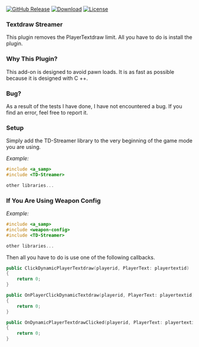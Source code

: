 [![GitHub Release](https://img.shields.io/github/release/BenBurak/Textdraw-Streamer.svg)](https://github.com/BenBurak/Textdraw-Streamer/releases/latest) [![Download](https://img.shields.io/github/downloads/BenBurak/Textdraw-Streamer/total?color=blue)](https://github.com/BenBurak/Textdraw-Streamer/releases/latest) [![License](https://img.shields.io/github/license/BenBurak/Textdraw-Streamer?color=blue)](https://github.com/BenBurak/Textdraw-Streamer)

### Textdraw Streamer
This plugin removes the PlayerTextdraw limit. All you have to do is install the plugin.

### Why This Plugin?
This add-on is designed to avoid pawn loads. It is as fast as possible because it is designed with C ++.

### Bug?
As a result of the tests I have done, I have not encountered a bug. If you find an error, feel free to report it.

### Setup
Simply add the TD-Streamer library to the very beginning of the game mode you are using.

_Example:_
```c++
#include <a_samp>
#include <TD-Streamer>

other libraries...
```

### If You Are Using Weapon Config

_Example:_
```c++
#include <a_samp>
#include <weapon-config>
#include <TD-Streamer>

other libraries...
```

Then all you have to do is use one of the following callbacks.

```c++
public ClickDynamicPlayerTextdraw(playerid, PlayerText: playertextid)
{
	return 0;
}

public OnPlayerClickDynamicTextdraw(playerid, PlayerText: playertextid)
{
	return 0;
}

public OnDynamicPlayerTextdrawClicked(playerid, PlayerText: playertextid)
{
	return 0;
}
```
